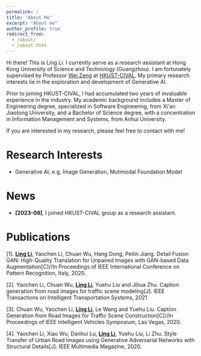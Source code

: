 ```yaml
---
permalink: /
title: "About Me"
excerpt: "About me"
author_profile: true
redirect_from: 
  - /about/
  - /about.html
---
```



Hi there! This is Ling Li. I currently serve as a research assistant at Hong Kong University of Science and Technology (Guangzhou). I am fortunately supervised by Professor [Wei Zeng](https://zeng-wei.com/) at [HKUST-CIVAL](https://hkust-cival.com). My primary research interests lie in the exploration and development of Generative AI.

Prior to joining HKUST-CIVAL, I had accumulated two years of invaluable experience in the industry. My academic background includes a Master of Engineering degree, specialized in Software Engineering, from Xi'an Jiaotong University, and a Bachelor of Science degree, with a concentration in Information Management and Systems, from Anhui University.

If you are interested in my research, please feel free to contact with me!

Research Interests
======
- Generative AI, e.g, Image Generation, Mutimodal Foundation Model

News
======

- **[2023-08]**, I joined HKUST-CIVAL group as a research assistant.


Publications
======

[1]. <ins>**Ling Li**</ins>, Yaochen Li, Chuan Wu, Hang Dong, Peilin Jiang. Detail Fusion GAN: High-Quality Translation for Unpaired Images with GAN-based Data Augmentation[C]//In Proceedings of IEEE International Conference on Pattern Recognition, Italy, 2020.

[2]. Yaochen Li, Chuan Wu, <ins>**Ling Li**</ins>, Yuehu Liu and Jihua Zhu. Caption generation from road images for traffic scene modeling[J]. IEEE Transactions on Intelligent Transportation Systems, 2021

[3]. Chuan Wu, Yaochen Li, <ins>**Ling Li**</ins>, Le Wang and Yuehu Liu. Caption Generation from Road Images for Traffic Scene Construction[C]//In Proceedings of IEEE Intelligent Vehicles Symposium, Las Vegas, 2020.

[4]. Yaochen Li, Xiao Wu, Danhui Lu, <ins>**Ling Li**</ins>, Yuehu Liu, Li Zhu. Style Transfer of Urban Road Images using Generative Adversarial Networks with Structural Details[J]. IEEE Multimedia Magazine, 2020.